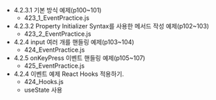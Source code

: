 * 4.2.3.1 기본 방식 예제(p100~101)
  - 423_1_EventPractice.js
* 4.2.3.2 Property Initializer Syntax를 사용한 메서드 작성 예제(p102~103)
  - 423_2_EventPractice.js
* 4.2.4 input 여러 개를 핸들링 예제(p103~104)
  - 424_EventPractice.js
* 4.2.5 onKeyPress 이벤트 핸들링 예제(p105~107)
  - 425_EventPractice.js
* 4.2.4 이벤트 예제 React Hooks 적용하기. 
  - 424_Hooks.js
  - useState 사용